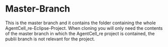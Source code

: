 # Master-Branch

This is the master branch and it contains the folder containing the whole AgentCell_re-Eclipse-Project.
When cloning you will only need the contents of the master branch in which the AgentCell_re project is contained, the publii branch is not relevant for the project.

